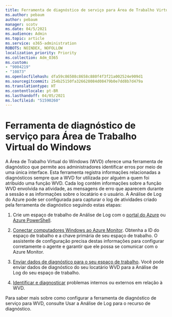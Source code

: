 ```yaml
---
title: Ferramenta de diagnóstico de serviço para Área de Trabalho Virtual do Windows
ms.author: pebaum
author: pebaum
manager: scotv
ms.date: 04/5/2021
ms.audience: Admin
ms.topic: article
ms.service: o365-administration
ROBOTS: NOINDEX, NOFOLLOW
localization_priority: Priority
ms.collection: Adm_O365
ms.custom:
- "9004219"
- "10873"
ms.openlocfilehash: dfa59c86508c8658c880f4f3f21a002524e909d1
ms.sourcegitcommit: 254b25150fa326628084d08479b0e7dd8b7d479a
ms.translationtype: HT
ms.contentlocale: pt-BR
ms.lasthandoff: 04/05/2021
ms.locfileid: "51590260"
---
```

# <a name="service-diagnostics-tool-for-windows-virtual-desktop"></a>Ferramenta de diagnóstico de serviço para Área de Trabalho Virtual do Windows

A Área de Trabalho Virtual do Windows (WVD) oferece uma ferramenta de diagnóstico que permite aos administradores identificar erros por meio de uma única interface. Esta ferramenta registra informações relacionadas a diagnósticos sempre que a WVD for utilizada por alguém a quem foi atribuído uma função WVD. Cada log contém informações sobre a função WVD envolvida na atividade, as mensagens de erro que aparecem durante a sessão e as informações sobre o locatário e o usuário. A Análise de Log do Azure pode ser configurada para capturar o log de atividades criado pela ferramenta de diagnóstico seguindo estas etapas:

1. Crie um espaço de trabalho de Análise de Log com o [portal do Azure](https://go.microsoft.com/fwlink/?linkid=2129500) ou [Azure PowerShell](https://go.microsoft.com/fwlink/?linkid=2129501).

1. [Conectar computadores Windows ao Azure Monitor](https://go.microsoft.com/fwlink/?linkid=2129913). Obtenha a ID do espaço de trabalho e a chave primária de seu espaço de trabalho. O assistente de configuração precisa destas informações para configurar corretamente o agente e garantir que ele possa se comunicar com o Azure Monitor.

1. [Enviar dados de diagnóstico para o seu espaço de trabalho](https://go.microsoft.com/fwlink/?linkid=2128284). Você pode enviar dados de diagnóstico do seu locatário WVD para a Análise de Log do seu espaço de trabalho.

1. [Identificar e diagnosticar](https://docs.microsoft.com/azure/virtual-desktop/diagnostics-role-service#diagnose-issues-with-powershell) problemas internos ou externos em relação à WVD.

Para saber mais sobre como configurar a ferramenta de diagnóstico de serviço para WVD, consulte Usar a Análise de Log para o recurso de diagnóstico.